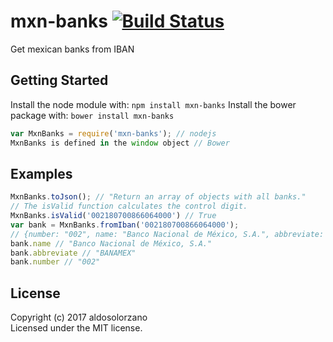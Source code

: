 # mxn-banks [![Build Status](https://secure.travis-ci.org/aldo/mxn-banks.png?branch=master)](http://travis-ci.org/aldo/mxn-banks)

Get mexican banks from IBAN

## Getting Started
Install the node module with: `npm install mxn-banks`
Install the bower package with: `bower install mxn-banks`

```javascript
var MxnBanks = require('mxn-banks'); // nodejs
MxnBanks is defined in the window object // Bower
```
## Examples
```javascript
MxnBanks.toJson(); // "Return an array of objects with all banks."
// The isValid function calculates the control digit. 
MxnBanks.isValid('002180700866064000') // True
var bank = MxnBanks.fromIban('002180700866064000'); 
// {number: "002", name: "Banco Nacional de México, S.A.", abbreviate: "BANAMEX"}
bank.name // "Banco Nacional de México, S.A."
bank.abbreviate // "BANAMEX"
bank.number // "002"
```

## License
Copyright (c) 2017 aldosolorzano  
Licensed under the MIT license.
